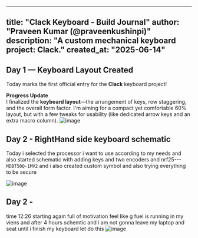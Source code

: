 
---
title: "Clack Keyboard - Build Journal"
author: "Praveen Kumar (@praveenkushinpi)"
description: "A custom mechanical keyboard project: Clack."
created_at: "2025-06-14"
---

## Day 1 — Keyboard Layout Created 

Today marks the first official entry for the **Clack** keyboard project!

 **Progress Update**  
I finalized the **keyboard layout**—the arrangement of keys, row staggering, and the overall form factor. I'm aiming for a compact yet comfortable 60% layout, but with a few tweaks for usability (like dedicated arrow keys and an extra macro column).
![image](https://github.com/user-attachments/assets/728bce1f-0d6a-4ec8-928b-5c5fb4be8a9c)


## Day 2 - RightHand side keyboard schematic

Today i selected the processor i want to use according to my needs and also started schematic with adding keys and two encoders and nrf25--- `MDBT50Q-1MV2` and i also created custom symbol and also trying everything to be secure

![image](https://github.com/user-attachments/assets/3b11d3e9-1570-4bee-be9e-9858a2958561)

## Day 2 - 
time 12:26
starting again full of motivation feel like g fuel is running in my viens and after 4 hours schemtic and i am not gonna leave my laptop and seat until i finish my keyboard let do this 
![image](https://github.com/user-attachments/assets/b69c75a6-7521-4378-a04e-f8a158829733)
